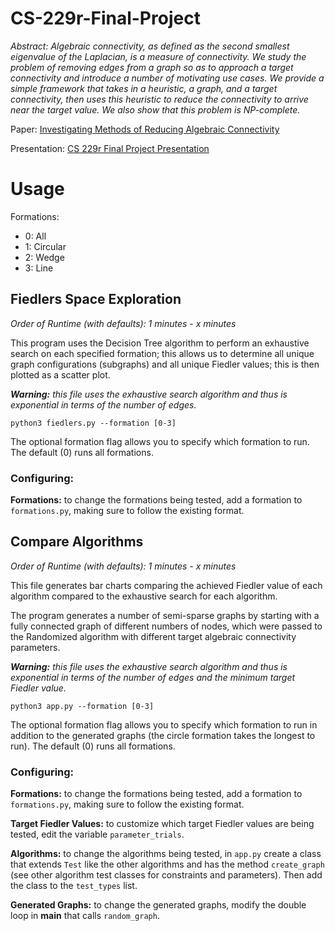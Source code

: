 # CS-229r-Final-Project


*Abstract: Algebraic connectivity, as defined as the second smallest eigenvalue of the Laplacian, is a measure of connectivity. We study the problem of removing edges from a graph so as to approach a target connectivity and introduce a number of motivating use cases. We provide a simple framework that takes in a heuristic, a graph, and a target connectivity, then uses this heuristic to reduce the connectivity to arrive near the target value. We also show that this problem is NP-complete.*

Paper: [Investigating Methods of Reducing Algebraic Connectivity](paper/CS_229r_Final_Project.pdf)

Presentation: [CS 229r Final Project Presentation](paper/CS_229r_Final_Project_Presentation.pdf)

# Usage

Formations:
- 0: All
- 1: Circular
- 2: Wedge
- 3: Line


## Fiedlers Space Exploration
*Order of Runtime (with defaults): 1 minutes - x minutes*

This program uses the Decision Tree algorithm to perform an exhaustive search on each specified formation; this allows us to determine all unique graph configurations (subgraphs) and all unique Fiedler values; this is then plotted as a scatter plot.

***Warning:** this file uses the exhaustive search algorithm and thus is exponential in terms of the number of edges.*

```
python3 fiedlers.py --formation [0-3]
```
The optional formation flag allows you to specify which formation to run. The default (0) runs all formations.

### Configuring:

**Formations:** to change the formations being tested, add a formation to `formations.py`, making sure to follow the existing format.





## Compare Algorithms
*Order of Runtime (with defaults): 1 minutes - x minutes*

This file generates bar charts comparing the achieved Fiedler value of each algorithm compared to the exhaustive search for each algorithm.

The program generates a number of semi-sparse graphs by starting with a fully connected graph of different numbers of nodes, which were passed to the Randomized algorithm with different target algebraic connectivity parameters.

***Warning:** this file uses the exhaustive search algorithm and thus is exponential in terms of the number of edges and the minimum target Fiedler value.*

```
python3 app.py --formation [0-3]
```
The optional formation flag allows you to specify which formation to run in addition to the generated graphs (the circle formation takes the longest to run). The default (0) runs all formations.

### Configuring:

**Formations:** to change the formations being tested, add a formation to `formations.py`, making sure to follow the existing format.

**Target Fiedler Values:** to customize which target Fiedler values are being tested, edit the variable `parameter_trials`.

**Algorithms:** to change the algorithms being tested, in `app.py` create a class that extends `Test` like the other algorithms and has the method `create_graph` (see other algorithm test classes for constraints and parameters). Then add the class to the `test_types` list.

**Generated Graphs:** to change the generated graphs, modify the double loop in __main__ that calls `random_graph`.